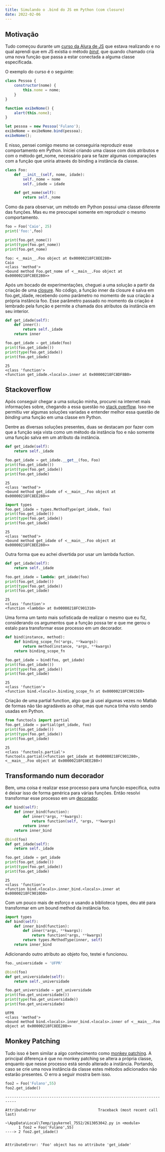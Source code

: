 ```yaml
---
title: Simulando o .bind do JS em Python (com closure)
date: 2022-02-06
---
```


## Motivação

Tudo começou durante um [curso da Alura de JS](https://cursos.alura.com.br/course/javascript-es6-orientacao-a-objetos-parte-1) que estava realizando e no qual aprendi que em JS existia o método [_bind_](https://developer.mozilla.org/en-US/docs/Web/JavaScript/Reference/Global_objects/Function/bind), que quando chamado cria uma nova função que passa a estar conectada a alguma classe especificada.

O exemplo do curso é o seguinte:

```javascript
class Pessoa {
    constructor(nome) {
        this.nome = nome;
    }
}

function exibeNome() {
    alert(this.nome);
}

let pessoa = new Pessoa('Fulano');
exibeNome = exibeNome.bind(pessoa);
exibeNome();
```

E nisso, pensei comigo mesmo se conseguiria reproduzir esse comportamento em Python. Iniciei criando uma classe com dois atributos e com o método get_nome, necessário para se fazer algumas comparações com a função que uniria através do binding a instância da classe.


```python
class Foo:
    def __init__(self, nome, idade):
        self._nome = nome
        self._idade = idade

    def get_nome(self):
        return self._nome
```

Como da para observar, um método em Python possui uma classe diferente das funções. Mas eu me preocupei somente em reproduzir o mesmo comportamento.


```python
foo = Foo('Caio', 25)
print('foo:',foo)

print(foo.get_nome())
print(type(foo.get_nome))
print(foo.get_nome)
```

    foo: <__main__.Foo object at 0x00000218FC8EE280>
    Caio
    <class 'method'>
    <bound method Foo.get_nome of <__main__.Foo object at 0x00000218FC8EE280>>
    

Após um bocado de experimentações, cheguei a uma solução a partir da criação de uma [closure](https://www.geeksforgeeks.org/python-closures). No código, a função inner da closure é salva em foo.get_idade, recebendo como parâmetro no momento de sua criação a própria instância foo. Esse parâmetro passado no momento da criação é lembrado pela função e permite a chamada dos atributos da instância em seu interior.


```python
def get_idade(self):
    def inner():
        return self._idade
    return inner

foo.get_idade = get_idade(foo)
print(foo.get_idade())
print(type(foo.get_idade))
print(foo.get_idade)
```

    25
    <class 'function'>
    <function get_idade.<locals>.inner at 0x00000218FC8DF8B0>
    

## Stackoverflow 
Após conseguir chegar a uma solução minha, procurei na internet mais informações sobre, chegando a essa questão no [stack overflow](https://stackoverflow.com/questions/972/adding-a-method-to-an-existing-object-instance). Isso me permitiu ver algumas soluções variadas e entender melhor essa questão de _binding_ uma função em uma classe em Python.

Dentre as diversas soluções presentes, duas se destacam por fazer com que a função seja vista como um método da instância foo e não somente uma função salva em um atributo da instância. 


```python
def get_idade(self):
    return self._idade

foo.get_idade = get_idade.__get__(foo, Foo)
print(foo.get_idade())
print(type(foo.get_idade))
print(foo.get_idade)
```

    25
    <class 'method'>
    <bound method get_idade of <__main__.Foo object at 0x00000218FC8EE280>>
    


```python
import types
foo.get_idade = types.MethodType(get_idade, foo)
print(foo.get_idade())
print(type(foo.get_idade))
print(foo.get_idade)
```

    25
    <class 'method'>
    <bound method get_idade of <__main__.Foo object at 0x00000218FC8EE280>>
    

Outra forma que eu achei divertida por usar um lambda fuction. 


```python
def get_idade(self):
    return self._idade

foo.get_idade = lambda: get_idade(foo)
print(foo.get_idade())
print(type(foo.get_idade))
print(foo.get_idade)
```

    25
    <class 'function'>
    <function <lambda> at 0x00000218FC901310>
    

Uma forma um tanto mais sofisticada de realizar o mesmo que eu fiz, considerando os argumentos que a função possa ter e que me gerou o estalo para transformar esse processo em um decorador.


```python
def bind(instance, method):
    def binding_scope_fn(*args, **kwargs): 
        return method(instance, *args, **kwargs)
    return binding_scope_fn

foo.get_idade = bind(foo, get_idade)    
print(foo.get_idade())
print(type(foo.get_idade))
print(foo.get_idade)
```

    25
    <class 'function'>
    <function bind.<locals>.binding_scope_fn at 0x00000218FC9015E0>
    

Criação de uma partial function, algo que já usei algumas vezes no Matlab de formas não tão agradáveis ao olhar, mas que nunca tinha visto sendo usadas em Python.


```python
from functools import partial
foo.get_idade = partial(get_idade, foo)
print(foo.get_idade())
print(type(foo.get_idade))
print(foo.get_idade)
```

    25
    <class 'functools.partial'>
    functools.partial(<function get_idade at 0x00000218FC901280>, <__main__.Foo object at 0x00000218FC8EE280>)
    

## Transformando num decorador
Bem, uma coisa é realizar esse processo para uma função especifica, outra é deixar isso de forma genérica para várias funções. Então resolvi transformar esse processo em um [decorador](https://towardsdatascience.com/how-to-use-decorators-in-python-by-example-b398328163b).


```python
def bind(self):
    def inner_bind(function):
        def inner(*args, **kwargs):
            return function(self, *args, **kwargs)
        return inner
    return inner_bind

@bind(foo)
def get_idade(self):
    return self._idade

foo.get_idade = get_idade
print(foo.get_idade())
print(type(foo.get_idade))
print(foo.get_idade)
```

    25
    <class 'function'>
    <function bind.<locals>.inner_bind.<locals>.inner at 0x00000218FC9010D0>
    

Com um pouco mais de esforço e usando a biblioteca types, deu até para transformar em um bound method da instância foo.


```python
import types
def bind(self):
    def inner_bind(function):
        def inner(*args, **kwargs):
            return function(*args, **kwargs)
        return types.MethodType(inner, self)
    return inner_bind

```

Adicionando outro atributo ao objeto foo, testei e funcionou.


```python
foo._universidade = 'UFPR'

@bind(foo)
def get_universidade(self):
    return self._universidade

foo.get_universidade = get_universidade
print(foo.get_universidade())
print(type(foo.get_universidade))
print(foo.get_universidade)
```

    UFPR
    <class 'method'>
    <bound method bind.<locals>.inner_bind.<locals>.inner of <__main__.Foo object at 0x00000218FC8EE280>>
    

## Monkey Patching

Tudo isso é bem similar a algo conhecimento como [monkey patching](https://medium.com/analytics-vidhya/monkey-patching-in-python-dc3b3f52906c). A principal diferença é que no monkey patching se altera a própria classe, enquanto que nesse processo está sendo alterado a instância. Portando, caso se crie uma nova instância da classe estes métodos adicionados não estarão presentes. O erro a seguir mostra bem isso.


```python
foo2 = Foo('Fulano',55)
foo2.get_idade()
```


    ---------------------------------------------------------------------------

    AttributeError                            Traceback (most recent call last)

    ~\AppData\Local\Temp/ipykernel_7552/2613053042.py in <module>
          1 foo2 = Foo('Fulano',55)
    ----> 2 foo2.get_idade()
    

    AttributeError: 'Foo' object has no attribute 'get_idade'


